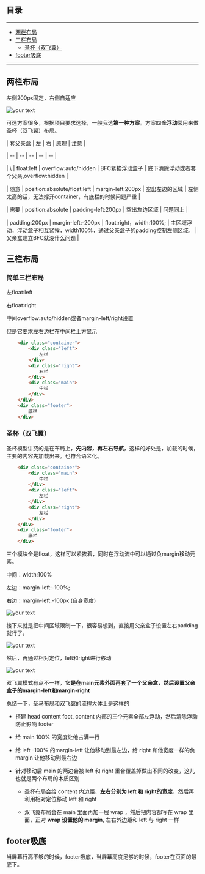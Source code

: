 ## 目录
---
- [两栏布局](#两栏布局)
- [三栏布局](#三栏布局)
  - [圣杯（双飞翼）](#圣杯双飞翼)
- [footer吸底](#footer吸底)
---

## 两栏布局

左侧200px固定，右侧自适应

![your text](http://o7bk1ffzo.bkt.clouddn.com/1500385653092)

可选方案很多，根据项目要求选择，一般我选**第一种方案**。方案四**全浮动**常用来做圣杯（双飞翼）布局。

| 套父亲盒 | 左         | 右           | 原理                           | 注意                    |

| -- | -- | -- | -- | -- |

| \             | float:left                   | overflow:auto/hidden    | BFC紧挨浮动盒子        | 底下清除浮动或者套个父亲,overflow:hidden    |

| 随意            | position:absolute/float:left | margin-left:200px       | 空出左边的区域              | 左侧太高的话，无法撑开container，有底栏的时候问题严重 |

| 需要            | position:absolute            | padding-left:200px      | 空出左边区域         | 问题同上          |

| padding:200px | margin-left:-200px           | float:right，width:100%; | 主区域浮动，浮动盒子相互紧挨，width100%，通过父亲盒子的padding控制左侧区域。 | 父亲盒建立BFC就没什么问题                  |

## 三栏布局

### 简单三栏布局

左float:left

右float:right

中间overflow:auto/hidden或者margin-left/right设置

但是它要求左右边栏在中间栏上方显示

```html
	<div class="container">
		<div class="left">
			左栏
		</div>
		<div class="right">
			右栏
		</div>
		<div class="main">
			中栏
		</div>
	</div>
	<div class="footer">
		底栏
	</div>
```

### 圣杯（双飞翼）

圣杯模型讲究的是在布局上，**先内容，再左右导航**，这样的好处是，加载的时候，主要的内容先加载出来。也符合语义化。

```html
	<div class="container">
		<div class="main">
			中栏
		</div>
		<div class="left">
			左栏
		</div>
		<div class="right">
			左栏
		</div>
	</div>
	<div class="footer">
		底栏
	</div>
```

三个模块全是float，这样可以紧挨着，同时在浮动流中可以通过负margin移动元素。

中间：width:100%

左边：margin-left:-100%;

右边：margin-left:-100px (自身宽度)

![your text](http://o7bk1ffzo.bkt.clouddn.com/1500388510237)

接下来就是把中间区域限制一下，很容易想到，直接用父亲盒子设置左右padding就行了。

![your text](http://o7bk1ffzo.bkt.clouddn.com/1500389357241)

然后，再通过相对定位，left和right进行移动

![your text](http://o7bk1ffzo.bkt.clouddn.com/1500389385555)

双飞翼模式有点不一样，**它是在main元素外面再套了一个父亲盒，然后设置父亲盒子的margin-left和margin-right**

总结一下，圣马布局和双飞翼的流程大体上是这样的

- 搭建 head content foot, content 内部的三个元素全部左浮动，然后清除浮动防止影响 footer

- 给 main 100% 的宽度让他占满一行

- 给 left -100% 的margin-left 让他移动到最左边，给 right 和他宽度一样的负 margin 让他移动到最右边

- 针对移动后 main 的两边会被 left 和 right 重合覆盖掉做出不同的改变，这儿也就是两个布局的本质区别

  - 圣杯布局会给 content 内边距，**左右分别为 left 和 right的宽度**，然后再利用相对定位移动 left 和 right

  - 双飞翼布局会在 main 里面再加一层 wrap ，然后把内容都写在 wrap 里面，正对 **wrap 设置他的 margin**, 左右外边距和 left 与 right 一样

## footer吸底

当屏幕行高不够的时候，footer吸底，当屏幕高度足够的时候，footer在页面的最底下。

